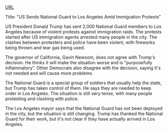 <a href="https://www.bbc.com/news/live/cvg7vxx888kt">URL</a>
<p>Title: "US Sends National Guard to Los Angeles Amid Immigration Protests"</p>
<p>US President Donald Trump has sent 2,000 National Guard members to Los Angeles because of violent protests against immigration raids. The protests started after US immigration agents arrested many people in the city. The clashes between protesters and police have been violent, with fireworks being thrown and tear gas being used.</p>
<p>The governor of California, Gavin Newsom, does not agree with Trump's decision. He thinks it will make the situation worse and is "purposefully inflammatory". Other Democrats also disagree with the decision, saying it's not needed and will cause more problems.</p>
<p>The National Guard is a special group of soldiers that usually help the state, but Trump has taken control of them. He says they are needed to keep order in Los Angeles. The situation is still very tense, with many people protesting and clashing with police.</p>
<p>The Los Angeles mayor says that the National Guard has not been deployed in the city, but the situation is still changing. Trump has thanked the National Guard for their work, but it's not clear if they have actually arrived in Los Angeles.</p>
